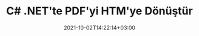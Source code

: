 ---
############################# Static ############################
layout: "autogen-gist"
date: 2021-10-02T14:22:14+03:00
draft: false
path: "tr/total/net/conversion/pdf-to-htm/"
other_out_formats: "DOC DOCX DOCM DOT DOTX DOTM TXT RTF HTML HTM MHTML MHT XLS XLSX XLSM XLSB XLT XLTX XLTM XLAM CSV TSV DIF SXC FODS PPT PPTX PPTM PPS PPSX PPSM POT POTX POTM ODT OTT OTP ODP ODS EMZ WMZ SVG SVGZ XPS TEX DCM WMF EMF BMP PNG GIF JPEG TIFF ICO WEBP JP2 TGA PSB PSD EPUB MD DICOM FODP JPG"
ad_headline: "PDF'yi HTM'ye dönüştür | .NET"
ad_description: ".NET uygulamalarınız için En Doğru PDF'den HTM'ye belge Dönüştürme çözümü."

############################# Head ############################
head_title: "C# .NET'te PDF'yi HTM'ye Dönüştürme – Hızlı PDF Dönüştürme"
head_description: ".NET ve Mono çerçevelerinde hızlı ve güvenli PDF'den HTM'ye dönüştürme – PDF'yi HTM'ye ve her tür C#, VB.NET, ASP.NET ve .NET Core uygulamasında 100'den fazla başka dosya biçimine dönüştürün."

############################# Header ############################
title: "C# .NET'te PDF'yi HTM'ye Dönüştür"
description: "Dönüştürülen belge biçiminin görünümünü özelleştirmek için esnek belge dönüştürme özelliklerini kullanarak C# .NET uygulamalarında PDF'yi HTM'ye dönüştürün. PDF dosyalarından Word işleme belgesine, Excel elektronik tablosuna, PowerPoint sunumuna, Photoshop, e-Kitap, web ve görüntü dosyası biçimlerine doğru şekilde dönüştürün. Seçici sayfa numaralarına veya sayfa aralıklarına göre tüm belgeyi dönüştürün veya PDF dosyasının belirli sayfalarını seçin ve çok çeşitli desteklenen belge biçimlerine kolayca dönüştürün."

############################# SubMenu ############################
submenu:
    enable: false

############################# Content ############################
content:
    enable: true
    block:
    - title_left: "C# .NET'te PDF'yi HTM'ye Dönüştürme"
      content_left: |
          .NET'te PDF'den HTM'ye dönüştürme için bu basit adımları izleyin. Dönüştürülen belgeyi olduğu gibi görüntüleyin veya herhangi bir harici yazılım kullanmadan HTML olarak oluşturun ve görüntüleyin.

          -   PDF belgesini dönüştürmek için **Converter** nesnesi oluşturun
          -   HTM formatı için dönüştürme seçeneklerini ayarlayın
          -   HTM'ye dönüştürmek için **Converter** sınıfı örneğinin **Convert** yöntemini çağırın
          -   HTML görüntüleyici için seçenekleri ayarlayın
          -   Dönüştürülen belgeyi HTML olarak görüntülemek için **Viewer** nesnesi oluşturun
          
      title_right: "İndirmeler ve Kurulum Talimatları"
      content_right: |
          PDF dosyalarını Microsoft Office (Word, Excel, PowerPoint, Proje, Outlook), OpenDocument, HTML ve CAD diyagramları gibi çok çeşitli görüntü ve belge türlerine dönüştürmek için `GroupDocs.Conversion` ve `GroupDocs.Viewer` ad alanlarına ihtiyacınız vardır. Conholdate.Total tarafından sunulan diğer [Office belgeleri için .NET API'lerini](https://products.conholdate.com/total/net/) keşfedin.
          
          İlgili derleme dosyalarını [İndirilenler](https://downloads.conholdate.com/total/net) adresinden alın veya tüm paketi [NuGet](https://www.nuget.org/packages/Conholdate.Total) adresinden alın/) doğrudan çalışma alanınıza `.NET için Conholdate.Total` eklemek için.
          
      gisthash: "d2247f969461c42ed50a02e53e93953a"
      gistfile: "pdf-to-word-conversion-and-html-viewer.cs"

    - title_left: ".NET'te PDF'yi Word Belgelerine Dönüştürün"
      content_left: |
          Conholdate.Total API'leri ile C# .NET uygulamalarında PDF'den Word belgesine dönüştürmek daha kolay hale geliyor. PDF dosyası, kaynak dosya olarak belge biçimlendirmesiyle bir Word (DOCX) dosyasına dönüşür. Dönüştürülen Word belgesinden metin, tablo, resim ve liste gibi içerikleri kolayca düzenleyebilirsiniz.

          -   **Converter** sınıf nesnesi oluşturun ve kaynak **PDF** dosyasını ona iletin
          -   **Converter** nesnesinin **Convert** yöntemini çağırın
          -   **WordProcessingConvertOptions** nesnesini ona ileterek **DOCX**'i istenen çıktı biçimi olarak belirtin
          -   **DOCX**'e dönüştürmek için **Converter** sınıfı örneğinin **Convert** yöntemini çağırın
          
      title_right: "Parola Korumalı Arşivleri Dönüştürme"
      content_right: |
          Bazı durumlarda dönüştürülen belge boyutu daha büyüktür ve dönüştürülmesi zaman alır. Varsayılan olarak, önbelleğe alınan dönüştürülmüş belge yerel sürücüye kaydedilir, ancak [Conholdate.Total for .NET](https://products.conholdate.com/total/net/), verimli bir şekilde yönetmek için iCache arabirimini kullanarak özel önbellek uygulama özelliği sunar önbellek dönüştürme, kendi yönteminizle sonuçlanır. Genel tekrarlayan dönüştürme sürecini hızlandırır.
          
          [.NET PDF dönüştürme kitaplığı](https://products.groupdocs.com/conversion/net/) ayrıca parola korumalı arşivlere ve arşivlerden dönüştürmeyi ve dönüştürme sonuçlarını ZIP, RAR, 7Z, TAR, GZ ve BZ2'ye sıkıştırmayı da destekler arşiv biçimleri.
          
      gisthash: "d2247f969461c42ed50a02e53e93953a"
      gistfile: "pdf-to-word-conversion.cs"

    - title_left: "C# .NET'te PDF'yi Excel'e dönüştürün"
      content_left: |
          Birkaç satır C# .NET kodu kullanarak PDF'yi Excel elektronik tablolarına dönüştürün. Bir PDF dosyasının içeriği, istediğiniz gibi kolayca düzenlenebilen bir Excel çalışma sayfasının satırlarına ve sütunlarına dönüştürülür. Bir PDF dosyası bu elektronik tablo biçimlerine (XLS, XLSX, XLSM, XLSB, XLTX, XLT), OpenDocument (ODS, OTS) ve Apple iWork Numbers'a dönüştürülebilir

          -   **Converter** sınıf nesnesi oluşturun ve kaynak **PDF** dosyasını ona iletin
          -   **Converter** nesnesinin **Convert** yöntemini çağırın
          -   **SpreadsheetConvertOptions** nesnesini ona ileterek **XLSX**'i istenen çıktı biçimi olarak belirtin
          -   **XLSX**'e dönüştürmek için **Converter** sınıfı örneğinin **Convert** yöntemini çağırın
        
      title_right: "Kaynak Belge Bilgi Çıkarımı"
      content_right: |
          Belge bilgilerini çıkarma özelliği, yalnızca kaynak belge dosyası hakkında temel bilgilerin alınmasını sağlamakla kalmaz, aynı zamanda bir Microsoft Project dosyasının proje başlangıç ​​ve bitiş tarihleri, bir PDF belgesindeki herhangi bir yazdırma kısıtlaması gibi bazı değerli dosya formatına özgü bilgilerin çıkarılmasını da destekler. Outlook veri dosyasında vb. bulunan klasörlerin listesi.

          Windows Azure, Mono ve Xamarin gibi platformları kullanırken Windows, Linux veya macOS gibi farklı işletim sistemlerinde popüler belge dosya formatlarını dönüştürün.
          
      gisthash: "d2247f969461c42ed50a02e53e93953a"
      gistfile: "pdf-to-excel-conversion.cs"

    - title_left: "C# .NET'te PDF'yi PowerPoint'e dönüştürün"
      content_left: |
          Conholdate.Total for .NET API'leri ile PDF'yi PowerPoint (PPT, PPTX) slaytlarına dönüştürmek daha hızlıdır. Dönüştürüldükten sonra, PowerPoint sunumlarını ve slaytları Microsoft PowerPoint'te kolayca düzenleyebilirsiniz.

          -   **Converter** sınıf nesnesi oluşturun ve kaynak **PDF** dosyasını ona iletin
          -   **Converter** nesnesinin **Convert** yöntemini çağırın
          -   **PresentationConvertOptions** nesnesini ona ileterek **PPTX**'i istenen çıktı biçimi olarak belirtin
          -   **PPTX**'e dönüştürmek için **Converter** sınıfı örneğinin **Convert** yöntemini çağırın
          
      title_right: "Uzakta Bulunan Belgeleri Yükleyin ve Dönüştürün"
      content_right: |
          .NET için Conholdate.Total'ı kullanma – geliştiriciler, Amazon S3, Microsoft Azure Blob, FTP, yerel disk, akış veya basit bir URL gibi çeşitli uzak konumlardan ve bulut belge depolama kaynaklarından belgeleri yükleyebilir ve dönüştürebilir. Sadece uzaktan bulunan belge akışını elde etmek için yöntemi belirtmeniz ve ardından bunu bir kurucu olarak Converter sınıfına aktarmanız yeterlidir.
          
          .NET için Conholdate.Total API'leri, Windows Forms, ASP.NET, WPF, WCF veya .NET Framework 2.0 veya sonraki sürümlerine dayalı her tür uygulama için yereldir.
          
      gisthash: "d2247f969461c42ed50a02e53e93953a"
      gistfile: "pdf-to-powerpoint-conversion.cs"

    - title_left: ".NET'te PDF'yi Görüntülere Dönüştür"
      content_left: |
          PDF'yi JPG, PNG, GIF, BMP, TIFF ve diğerleri gibi görüntü biçimlerine kesin görüntü kalitesi ve çözünürlüğü ile dönüştürün. Tüm PDF dosyasını dönüştürün veya resimlere dönüştürmek için seçilen bazı sayfalardan birini seçin.

          -   **Converter** sınıf nesnesi oluşturun ve kaynak **PDF** dosyasını ona iletin
          -   **Converter** nesnesinin **Convert** yöntemini çağırın
          -   Dönüştürülen belge sayfasını akışa kaydetmek için **SavePageStream** temsilcisini bildirin
          -   **ImageConvertOptions** nesnesini ona ileterek **PNG**'yi istenen çıktı biçimi olarak belirtin
          -   **PNG**'ye dönüştürmek için **Converter** sınıfı örneğinin **Convert** yöntemini çağırın
          
      title_right: "Belgelere Metin veya Görüntü Filigranları Ekleme"
      content_right: |
          Belgeleri tam olarak orijinal dosya gibi doğru bir şekilde dönüştürün ve dönüştürülen belge sayfalarına metin veya görüntü filigranları uygulayın. Yazı tipini, rengi, genişliği, yüksekliği, döndürme açısını, şeffaflığı yönetmek ve filigranı belge sayfalarının arka planına yerleştirmek için bir dizi filigran seçeneği kullanarak filigranları akıllıca damgalayın.
          
          Kaynak belge biçiminin otomatik olarak algılanması, kaynak dosyanın bayt akışı biçiminde sunulduğu bazı durumlarda dosya uzantısının kendisini almak için başka bir yararlı özelliktir. Geliştiriciler, bir belgeyi başka bir dosya biçimine dönüştürürken, Dönüştürücü nesnesinin GetPossibleConversions yöntemini çağırarak desteklenen tüm dönüştürme biçimlerinin tam listesini de alabilir.
          
      gisthash: "d2247f969461c42ed50a02e53e93953a"
      gistfile: "pdf-to-image-conversion.cs"

############################# About Formats ############################
about_formats:
    enable: false
############################# More Formats ############################
more_formats:
    enable: true
    auto: false
    other_out_formats: DOC DOCX DOCM DOT DOTX DOTM TXT RTF HTML HTM MHTML MHT XLS XLSX XLSM XLSB XLT XLTX XLTM XLAM CSV TSV DIF SXC FODS PPT PPTX PPTM PPS PPSX PPSM POT POTX POTM ODT OTT OTP ODP ODS EMZ WMZ SVG SVGZ XPS TEX DCM WMF EMF BMP PNG GIF JPEG TIFF ICO WEBP JP2 TGA PSB PSD EPUB MD DICOM FODP JPG
############################# Back to top ###############################
back_to_top:
  enable: true
---